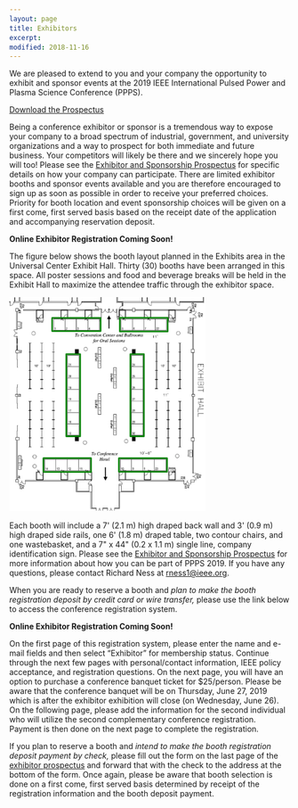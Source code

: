 ```yaml
---
layout: page
title: Exhibitors
excerpt: 
modified: 2018-11-16
---
```



We are pleased to extend to you and your company the opportunity to exhibit and sponsor events at the 2019 IEEE International Pulsed Power and Plasma Science Conference (PPPS).

[Download the Prospectus](/assets/exhibitor_prospectus.pdf)

Being a conference exhibitor or sponsor is a tremendous way to expose your company to a broad spectrum of industrial, government, and university organizations and a way to prospect for both immediate and future business. Your competitors will likely be there and we sincerely hope you will too! Please see the [Exhibitor and Sponsorship Prospectus](/assets/exhibitor_prospectus.pdf) for specific details on how your company can participate. There are limited exhibitor booths and sponsor events available and you are therefore encouraged to sign up as soon as possible in order to receive your preferred choices. Priority for booth location and event sponsorship choices will be given on a first come, first served basis based on the receipt date of the application and accompanying reservation deposit.

**Online Exhibitor Registration Coming Soon!**

The figure below shows the booth layout planned in the Exhibits area in the Universal Center Exhibit Hall. Thirty (30) booths have been arranged in this space. All poster sessions and food and beverage breaks will be held in the Exhibit Hall to maximize the attendee traffic through the exhibitor space.

<img src="/images/booths.png" alt="Exhibitor Booth Locations" style="width:70%;margin-right:1em;vertical-align:center;">

Each booth will include a 7' (2.1 m) high draped back wall and 3' (0.9 m) high draped side rails, one 6' (1.8 m) draped table, two contour chairs, and one wastebasket, and a 7" x 44" (0.2 x 1.1 m) single line, company identification sign. Please see the [Exhibitor and Sponsorship Prospectus](/assets/exhibitor_prospectus.pdf) for more information about how you can be part of PPPS 2019. If you have any questions, please contact Richard Ness at [rness1@ieee.org](mailto:rness1@ieee.org).


When you are ready to reserve a booth and _plan to make the booth registration deposit by credit card or wire transfer,_ please use the link below to access the conference registration system.

**Online Exhibitor Registration Coming Soon!**

On the first page of this registration system, please enter the name and e-mail fields and then select “Exhibitor” for membership status. Continue through the next few pages with personal/contact information, IEEE policy acceptance, and registration questions. On the next page, you will have an option to purchase a conference banquet ticket for $25/person. Please be aware that the conference banquet will be on Thursday, June 27, 2019 which is after the exhibitor exhibition will close (on Wednesday, June 26). On the following page, please add the information for the second individual who will utilize the second complementary conference registration. Payment is then done on the next page to complete the registration.

If you plan to reserve a booth and _intend to make the booth registration deposit payment by check,_ please fill out the form on the last page of the [exhibitor prospectus](/assets/exhibitor_prospectus.pdf) and forward that with the check to the address at the bottom of the form. Once again, please be aware that booth selection is done on a first come, first served basis determined by receipt of the registration information and the booth deposit payment.
